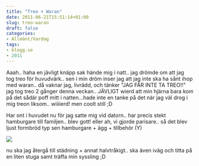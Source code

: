 ```yaml
---
title: "Treo + Waran"
date: 2011-06-21T15:51:14+01:00
slug: treo-waran
draft: false
categories:
- Allmänt/Vardag
tags:
- blogg.se
- 2011
---
```

Aaah.. haha en jävligt knäpp sak hände mig i natt.. jag drömde om att jag tog treo för huvudvärk.. sen i min dröm inser jag att jag inte ska ha sånt ihop med waran.. då vaknar jag, livrädd, och tänker "JAG FÅR INTE TA TREO!!"  
jag tog treo 2 gånger denna veckan.. JÄVLIGT wierd att min hjärna bara kom på det sådär poff mitt i natten...hade inte en tanke på det när jag väl drog i mig treon liksom.. wiiiierd! men coolt still ;D  
  
Har ont i huvudet nu för jag satte mig vid datorn.. har precis stekt hamburgare till familjen.. blev gott! eller ah, vi gjorde parisare.. så det blev ljust formbröd typ sen hamburgare + ägg + tillbehör (Y)  
  
![](/assets/images/blogg.se/treo_bvd_153886579.jpg)  
  
nu ska jag återgå till städning + annat halvtråkigt.. ska även iväg och titta på en liten stuga samt träffa min syssling ;D
